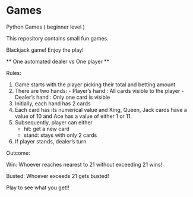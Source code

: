 # Games
Python Games ( beginner level )

This repository contains small fun games. 

Blackjack game! Enjoy the play!

   ** One automated dealer vs One player **

Rules: 

1) Game starts with the player picking their total and betting amount 
2) There are two hands: 
       - Player’s hand : All cards visible to the player
       - Dealer’s hand : Only one card is visible
3) Initially, each hand has 2 cards
4) Each card has its numerical value and King, Queen, Jack cards have a value of 10 and Ace has a value of either  1 or 11.
5) Subsequently, player can either
      - hit: get a new card
      - stand: stays with only 2 cards
6) If player stands, dealer’s turn 


Outcome: 

Win: Whoever reaches nearest to 21 without exceeding 21 wins! 

Busted: Whoever exceeds 21 gets busted! 

Play to see what you get!! 
